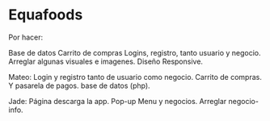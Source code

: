 # Equafoods
Por hacer:

Base de datos
Carrito de compras
Logins, registro, tanto usuario y negocio.
Arreglar algunas visuales e imagenes.
Diseño Responsive.

Mateo:
Login y registro tanto de usuario como negocio.
Carrito de compras.
Y pasarela de pagos.
base de datos (php).


Jade:
Página descarga la app.
Pop-up Menu y negocios.
Arreglar negocio-info.


